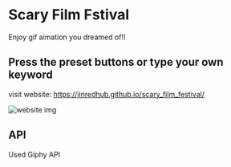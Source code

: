 # Scary Film Fstival
Enjoy gif aimation you dreamed of!!

## Press the preset buttons or type your own keyword

visit website: https://jinredhub.github.io/scary_film_festival/

![website img](https://github.com/jinredhub/scary_film_festival/blob/master/assets/screenshot/Screen%20Shot.png)

## API

Used Giphy API